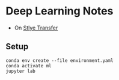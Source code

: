 # Deep Learning Notes

* On [Stlye Transfer](https://nbviewer.jupyter.org/github/thomd/deep-learning-notes/blob/master/style-transfer.ipynb)

## Setup

    conda env create --file environment.yaml
    conda activate ml
    jupyter lab
